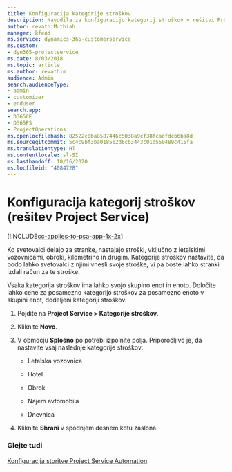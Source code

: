 ```yaml
---
title: Konfiguracija kategorije stroškov
description: Navodila za konfiguracijo kategorij stroškov v rešitvi Project Service
author: revathiMuthiah
manager: kfend
ms.service: dynamics-365-customerservice
ms.custom:
- dyn365-projectservice
ms.date: 8/03/2018
ms.topic: article
ms.author: revathim
audience: Admin
search.audienceType:
- admin
- customizer
- enduser
search.app:
- D365CE
- D365PS
- ProjectOperations
ms.openlocfilehash: 82522c0ba8587446c5038a9cf38fcadfdcb6ba8d
ms.sourcegitcommit: 5c4c9bf3ba018562d6cb3443c01d550489c415fa
ms.translationtype: HT
ms.contentlocale: sl-SI
ms.lasthandoff: 10/16/2020
ms.locfileid: "4084728"
---
```

# <a name="configure-expense-categories-project-service"></a>Konfiguracija kategorij stroškov (rešitev Project Service)

[!INCLUDE[cc-applies-to-psa-app-1x-2x](../includes/cc-applies-to-psa-app-1x-2x.md)]

Ko svetovalci delajo za stranke, nastajajo stroški, vključno z letalskimi vozovnicami, obroki, kilometrino in drugim. Kategorije stroškov nastavite, da bodo lahko svetovalci z njimi vnesli svoje stroške, vi pa boste lahko stranki izdali račun za te stroške.  
  
Vsaka kategorija stroškov ima lahko svojo skupino enot in enoto. Določite lahko cene za posamezno kategorijo stroškov za posamezno enoto v skupini enot, dodeljeni kategoriji stroškov.  
  
1.  Pojdite na **Project Service > Kategorije stroškov**.  
  
2.  Kliknite **Novo**.  
  
3.  V območju **Splošno** po potrebi izpolnite polja. Priporočljivo je, da nastavite vsaj naslednje kategorije stroškov:  
  
    -   Letalska vozovnica  
  
    -   Hotel  
  
    -   Obrok  
  
    -   Najem avtomobila  
  
    -   Dnevnica  
  
4.  Kliknite **Shrani** v spodnjem desnem kotu zaslona.  
  
### <a name="see-also"></a>Glejte tudi  
 [Konfiguracija storitve Project Service Automation](../psa/configure.md)
